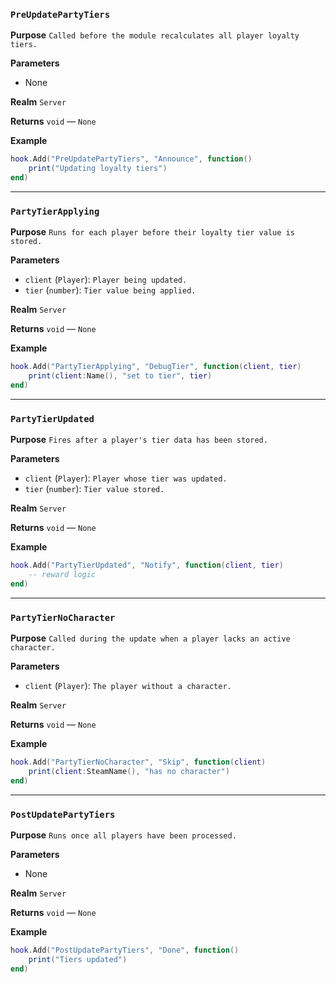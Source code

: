 ### `PreUpdatePartyTiers`

**Purpose**
`Called before the module recalculates all player loyalty tiers.`

**Parameters**

* None

**Realm**
`Server`

**Returns**
`void` — `None`

**Example**
```lua
hook.Add("PreUpdatePartyTiers", "Announce", function()
    print("Updating loyalty tiers")
end)
```

---

### `PartyTierApplying`

**Purpose**
`Runs for each player before their loyalty tier value is stored.`

**Parameters**

* `client` (`Player`): `Player being updated.`
* `tier` (`number`): `Tier value being applied.`

**Realm**
`Server`

**Returns**
`void` — `None`

**Example**
```lua
hook.Add("PartyTierApplying", "DebugTier", function(client, tier)
    print(client:Name(), "set to tier", tier)
end)
```

---

### `PartyTierUpdated`

**Purpose**
`Fires after a player's tier data has been stored.`

**Parameters**

* `client` (`Player`): `Player whose tier was updated.`
* `tier` (`number`): `Tier value stored.`

**Realm**
`Server`

**Returns**
`void` — `None`

**Example**
```lua
hook.Add("PartyTierUpdated", "Notify", function(client, tier)
    -- reward logic
end)
```

---

### `PartyTierNoCharacter`

**Purpose**
`Called during the update when a player lacks an active character.`

**Parameters**

* `client` (`Player`): `The player without a character.`

**Realm**
`Server`

**Returns**
`void` — `None`

**Example**
```lua
hook.Add("PartyTierNoCharacter", "Skip", function(client)
    print(client:SteamName(), "has no character")
end)
```

---

### `PostUpdatePartyTiers`

**Purpose**
`Runs once all players have been processed.`

**Parameters**

* None

**Realm**
`Server`

**Returns**
`void` — `None`

**Example**
```lua
hook.Add("PostUpdatePartyTiers", "Done", function()
    print("Tiers updated")
end)
```
